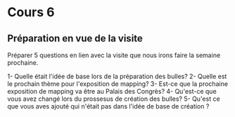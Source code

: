 # Cours 6
## Préparation en vue de la visite
Préparer 5 questions en lien avec la visite que nous irons faire la semaine prochaine. 


1- Quelle était l'idée de base lors de la préparation des bulles?
2- Quelle est le prochain thème pour l'exposition de mapping?
3- Est-ce que la prochaine exposition de mapping va être au Palais des Congrès?
4- Qu'est-ce que vous avez changé lors du prossesus de création des bulles?
5- Qu'est ce que vous aves ajouté qui n'était pas dans l'idée de base de création ?
